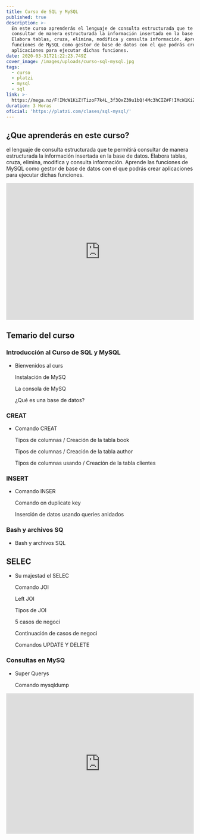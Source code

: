 ```yaml
---
title: Curso de SQL y MySQL
published: true
description: >-
  En este curso aprenderás el lenguaje de consulta estructurada que te permitirá
  consultar de manera estructurada la información insertada en la base de datos.
  Elabora tablas, cruza, elimina, modifica y consulta información. Aprende las
  funciones de MySQL como gestor de base de datos con el que podrás crear
  aplicaciones para ejecutar dichas funciones.
date: 2020-03-31T21:22:23.749Z
cover_image: /images/uploads/curso-sql-mysql.jpg
tags:
  - curso
  - platzi
  - mysql
  - sql
link: >-
  https://mega.nz/F!IMcW1KiZ!TizoF7k4L_3f3QxZ39u1bQ!4Mc3hCIZ#F!IMcW1KiZ!TizoF7k4L_3f3QxZ39u1bQ
duration: 3 Horas
oficial: 'https://platzi.com/clases/sql-mysql/'
---
```

## ¿Que aprenderás en este curso?

el lenguaje de consulta estructurada que te permitirá consultar de manera estructurada la información insertada en la base de datos. Elabora tablas, cruza, elimina, modifica y consulta información. Aprende las funciones de MySQL como gestor de base de datos con el que podrás crear aplicaciones para ejecutar dichas funciones.

<div style="width:100%;height:0;padding-bottom:73%;position:relative;"><iframe src="https://giphy.com/embed/3oz8xQQP4ahKiyuxHy" width="100%" height="100%" style="position:absolute" frameBorder="0" class="giphy-embed" allowFullScreen></iframe></div>

## Temario del curso

### Introducción al Curso de SQL y MySQL

* Bienvenidos al curs

  Instalación de MySQ

  La consola de MySQ

  ¿Qué es una base de datos?

### CREAT

* Comando CREAT

  Tipos de columnas / Creación de la tabla book

  Tipos de columnas / Creación de la tabla author

  Tipos de columnas usando / Creación de la tabla clientes

### INSERT[](https://platzi.com/precios/sql-mysql)

* Comando INSER

  Comando on duplicate key

  Inserción de datos usando queries anidados

### Bash y archivos SQ

* Bash y archivos SQL

## SELEC

* Su majestad el SELEC

  Comando JOI

  Left JOI

  Tipos de JOI

  5 casos de negoci

  Continuación de casos de negoci

  Comandos UPDATE Y DELETE

### Consultas en MySQ

* Super Querys[](https://platzi.com/precios/sql-mysql)

  Comando mysqldump

<div style="width:100%;height:0;padding-bottom:75%;position:relative;"><iframe src="https://giphy.com/embed/111ebonMs90YLu" width="100%" height="100%" style="position:absolute" frameBorder="0" class="giphy-embed" allowFullScreen></iframe></div>